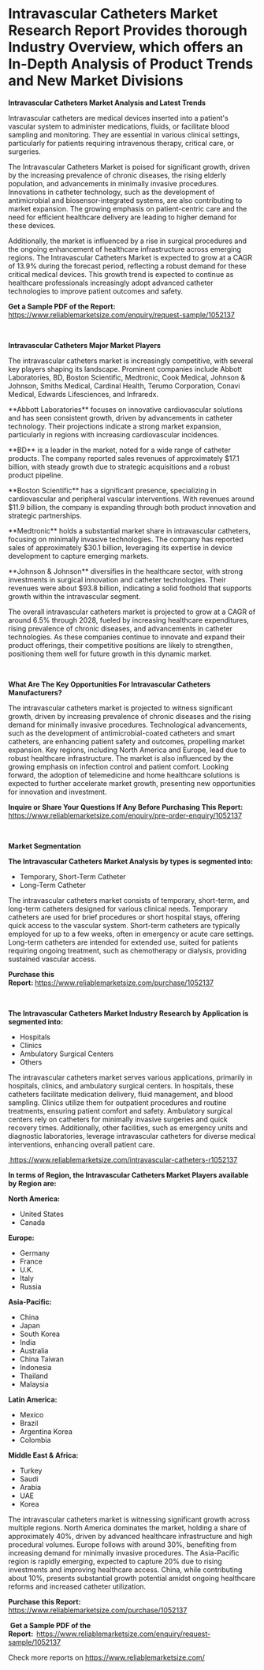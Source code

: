 <p><h1>Intravascular Catheters Market Research Report Provides thorough Industry Overview, which offers an In-Depth Analysis of Product Trends and New Market Divisions</h1></p><p><strong>Intravascular Catheters Market Analysis and Latest Trends</strong></p>
<p><p>Intravascular catheters are medical devices inserted into a patient's vascular system to administer medications, fluids, or facilitate blood sampling and monitoring. They are essential in various clinical settings, particularly for patients requiring intravenous therapy, critical care, or surgeries.</p><p>The Intravascular Catheters Market is poised for significant growth, driven by the increasing prevalence of chronic diseases, the rising elderly population, and advancements in minimally invasive procedures. Innovations in catheter technology, such as the development of antimicrobial and biosensor-integrated systems, are also contributing to market expansion. The growing emphasis on patient-centric care and the need for efficient healthcare delivery are leading to higher demand for these devices.</p><p>Additionally, the market is influenced by a rise in surgical procedures and the ongoing enhancement of healthcare infrastructure across emerging regions. The Intravascular Catheters Market is expected to grow at a CAGR of 13.9% during the forecast period, reflecting a robust demand for these critical medical devices. This growth trend is expected to continue as healthcare professionals increasingly adopt advanced catheter technologies to improve patient outcomes and safety.</p></p>
<p><strong>Get a Sample PDF of the Report:&nbsp;</strong> <a href="https://www.reliablemarketsize.com/enquiry/request-sample/1052137?utm_campaign=2516&utm_medium=2&utm_source=Github&utm_content=ia&utm_term=03032025&utm_id=intravascular-catheters">https://www.reliablemarketsize.com/enquiry/request-sample/1052137</a></p>
<p>&nbsp;</p>
<p><strong>Intravascular Catheters Major Market Players</strong></p>
<p><p>The intravascular catheters market is increasingly competitive, with several key players shaping its landscape. Prominent companies include Abbott Laboratories, BD, Boston Scientific, Medtronic, Cook Medical, Johnson & Johnson, Smiths Medical, Cardinal Health, Terumo Corporation, Conavi Medical, Edwards Lifesciences, and Infraredx.</p><p>**Abbott Laboratories** focuses on innovative cardiovascular solutions and has seen consistent growth, driven by advancements in catheter technology. Their projections indicate a strong market expansion, particularly in regions with increasing cardiovascular incidences.</p><p>**BD** is a leader in the market, noted for a wide range of catheter products. The company reported sales revenues of approximately $17.1 billion, with steady growth due to strategic acquisitions and a robust product pipeline.</p><p>**Boston Scientific** has a significant presence, specializing in cardiovascular and peripheral vascular interventions. With revenues around $11.9 billion, the company is expanding through both product innovation and strategic partnerships.</p><p>**Medtronic** holds a substantial market share in intravascular catheters, focusing on minimally invasive technologies. The company has reported sales of approximately $30.1 billion, leveraging its expertise in device development to capture emerging markets.</p><p>**Johnson & Johnson** diversifies in the healthcare sector, with strong investments in surgical innovation and catheter technologies. Their revenues were about $93.8 billion, indicating a solid foothold that supports growth within the intravascular segment.</p><p>The overall intravascular catheters market is projected to grow at a CAGR of around 6.5% through 2028, fueled by increasing healthcare expenditures, rising prevalence of chronic diseases, and advancements in catheter technologies. As these companies continue to innovate and expand their product offerings, their competitive positions are likely to strengthen, positioning them well for future growth in this dynamic market.</p></p>
<p>&nbsp;</p>
<p><strong>What Are The Key Opportunities For Intravascular Catheters Manufacturers?</strong></p>
<p><p>The intravascular catheters market is projected to witness significant growth, driven by increasing prevalence of chronic diseases and the rising demand for minimally invasive procedures. Technological advancements, such as the development of antimicrobial-coated catheters and smart catheters, are enhancing patient safety and outcomes, propelling market expansion. Key regions, including North America and Europe, lead due to robust healthcare infrastructure. The market is also influenced by the growing emphasis on infection control and patient comfort. Looking forward, the adoption of telemedicine and home healthcare solutions is expected to further accelerate market growth, presenting new opportunities for innovation and investment.</p></p>
<p><strong>Inquire or Share Your Questions If Any Before Purchasing This Report:</strong> <a href="https://www.reliablemarketsize.com/enquiry/pre-order-enquiry/1052137?utm_campaign=2516&utm_medium=2&utm_source=Github&utm_content=ia&utm_term=03032025&utm_id=intravascular-catheters">https://www.reliablemarketsize.com/enquiry/pre-order-enquiry/1052137</a></p>
<p>&nbsp;</p>
<p><strong>Market Segmentation</strong></p>
<p><strong>The Intravascular Catheters Market Analysis by types is segmented into:</strong></p>
<p><ul><li>Temporary, Short-Term Catheter</li><li>Long-Term Catheter</li></ul></p>
<p><p>The intravascular catheters market consists of temporary, short-term, and long-term catheters designed for various clinical needs. Temporary catheters are used for brief procedures or short hospital stays, offering quick access to the vascular system. Short-term catheters are typically employed for up to a few weeks, often in emergency or acute care settings. Long-term catheters are intended for extended use, suited for patients requiring ongoing treatment, such as chemotherapy or dialysis, providing sustained vascular access.</p></p>
<p><strong>Purchase this Report:&nbsp;</strong><a href="https://www.reliablemarketsize.com/purchase/1052137?utm_campaign=2516&utm_medium=2&utm_source=Github&utm_content=ia&utm_term=03032025&utm_id=intravascular-catheters">https://www.reliablemarketsize.com/purchase/1052137</a></p>
<p>&nbsp;</p>
<p><strong>The Intravascular Catheters Market Industry Research by Application is segmented into:</strong></p>
<p><ul><li>Hospitals</li><li>Clinics</li><li>Ambulatory Surgical Centers</li><li>Others</li></ul></p>
<p><p>The intravascular catheters market serves various applications, primarily in hospitals, clinics, and ambulatory surgical centers. In hospitals, these catheters facilitate medication delivery, fluid management, and blood sampling. Clinics utilize them for outpatient procedures and routine treatments, ensuring patient comfort and safety. Ambulatory surgical centers rely on catheters for minimally invasive surgeries and quick recovery times. Additionally, other facilities, such as emergency units and diagnostic laboratories, leverage intravascular catheters for diverse medical interventions, enhancing overall patient care.</p></p>
<p><a href="https://www.reliablemarketsize.com/intravascular-catheters-r1052137?utm_campaign=2516&utm_medium=2&utm_source=Github&utm_content=ia&utm_term=03032025&utm_id=intravascular-catheters">&nbsp;https://www.reliablemarketsize.com/intravascular-catheters-r1052137</a></p>
<p><strong>In terms of Region, the Intravascular Catheters Market Players available by Region are:</strong></p>
<p>
    <p> <strong> North America: </strong>
        <ul>
            <li>United States</li>
            <li>Canada</li>
        </ul>
        </p> 
    <p> <strong> Europe: </strong>
        <ul>
            <li>Germany</li>
            <li>France</li>
            <li>U.K.</li>
            <li>Italy</li>
            <li>Russia</li>
        </ul>
        </p> 
    <p> <strong> Asia-Pacific: </strong>
        <ul>
            <li>China</li>
            <li>Japan</li>
            <li>South Korea</li>
            <li>India</li>
            <li>Australia</li>
            <li>China Taiwan</li>
            <li>Indonesia</li>
            <li>Thailand</li>
            <li>Malaysia</li>
        </ul>
        </p> 
    <p> <strong> Latin America: </strong>
        <ul>
            <li>Mexico</li>
            <li>Brazil</li>
            <li>Argentina Korea</li>
            <li>Colombia</li>
        </ul>
        </p> 
    <p> <strong> Middle East & Africa: </strong>
        <ul>
            <li>Turkey</li>
            <li>Saudi</li>
            <li>Arabia</li>
            <li>UAE</li>
            <li>Korea</li>
        </ul>
    </p>
    </p>
<p><p>The intravascular catheters market is witnessing significant growth across multiple regions. North America dominates the market, holding a share of approximately 40%, driven by advanced healthcare infrastructure and high procedural volumes. Europe follows with around 30%, benefiting from increasing demand for minimally invasive procedures. The Asia-Pacific region is rapidly emerging, expected to capture 20% due to rising investments and improving healthcare access. China, while contributing about 10%, presents substantial growth potential amidst ongoing healthcare reforms and increased catheter utilization.</p></p>
<p><strong>Purchase this Report: </strong><a href="https://www.reliablemarketsize.com/purchase/1052137?utm_campaign=2516&utm_medium=2&utm_source=Github&utm_content=ia&utm_term=03032025&utm_id=intravascular-catheters">https://www.reliablemarketsize.com/purchase/1052137</a></p>
<p>&nbsp;<strong>Get a Sample PDF of the Report:&nbsp;&nbsp;</strong><a href="https://www.reliablemarketsize.com/enquiry/request-sample/1052137?utm_campaign=2516&utm_medium=2&utm_source=Github&utm_content=ia&utm_term=03032025&utm_id=intravascular-catheters">https://www.reliablemarketsize.com/enquiry/request-sample/1052137</a></p>
<p><strong></strong></p>
<p>Check more reports on <a href="https://www.reliablemarketsize.com/?utm_campaign=2516&utm_medium=2&utm_source=Github&utm_content=ia&utm_term=03032025&utm_id=intravascular-catheters">https://www.reliablemarketsize.com/</a></p>
